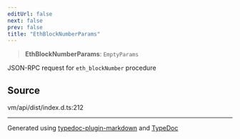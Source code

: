 ```yaml
---
editUrl: false
next: false
prev: false
title: "EthBlockNumberParams"
---
```


> **EthBlockNumberParams**: `EmptyParams`

JSON-RPC request for `eth_blockNumber` procedure

## Source

vm/api/dist/index.d.ts:212

***
Generated using [typedoc-plugin-markdown](https://www.npmjs.com/package/typedoc-plugin-markdown) and [TypeDoc](https://typedoc.org/)
